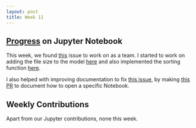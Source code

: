 ```yaml
---
layout: post
title: Week 11
---
```

## [Progress](https://github.com/nyu-ossd-s18/jupyter-milestones/projects/1) on Jupyter Notebook

This week, we found [this](https://github.com/jupyter/notebook/issues/3521) issue to work on as a team. I started to work on adding the file size to the model [here](https://github.com/nyu-ossd-s18/notebook/commit/3650cc7cb41b2c52b55875922003a6eb604f61fc) and also implemented the sorting function [here](https://github.com/nyu-ossd-s18/notebook/commit/388d6367caa8aca4c13751b7bc752bedc0a64b97).

I also helped with improving documentation to fix [this issue](https://github.com/jupyter/notebook/issues/3396), by making [this PR](https://github.com/jupyter/jupyter/pull/332) to document how to open a specific Notebook.

## Weekly Contributions
Apart from our Jupyter contributions, none this week.